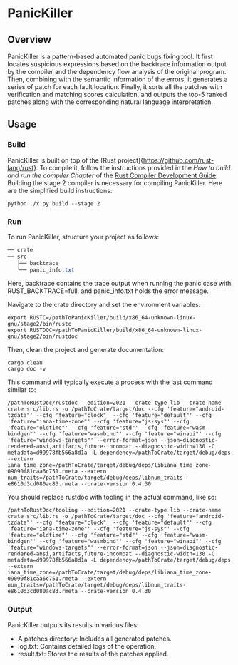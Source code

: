 # PanicKiller

## Overview

PanicKiller is a pattern-based automated panic bugs fixing tool. It first locates suspicious expressions based on the backtrace information output by the compiler and the dependency flow analysis of the original program. Then, combining with the semantic information of the errors, it generates a series of patch for each fault location. Finally, it sorts all the patches with verification and matching scores calculation, and outputs the top-5 ranked patches along with the corresponding natural language interpretation.

## Usage

### Build

PanicKiller is built on top of the [Rust project]{https://github.com/rust-lang/rust}. To compile it, follow the instructions provided in the _How  to build and run the compiler Chapter_ of the [Rust Compiler Development Guide](https://rustc-dev-guide.rust-lang.org/building/how-to-build-and-run.html). Building the stage 2 compiler is necessary for compiling PanicKiller. Here are the simplified build instructions:

```shell
python ./x.py build --stage 2
```

### Run

To run PanicKiller, structure your project as follows:

```css
── crate
── src
   ├── backtrace
   └── panic_info.txt
```

Here, backtrace contains the trace output when running the panic case with RUST_BACKTRACE=full, and panic_info.txt holds the error message.

Navigate to the crate directory and set the environment variables:

```shell
export RUSTC=/pathToPanicKiller/build/x86_64-unknown-linux-gnu/stage2/bin/rustc
export RUSTDOC=/pathToPanicKiller/build/x86_64-unknown-linux-gnu/stage2/bin/rustdoc
```

Then, clean the project and generate documentation:

```shell
cargo clean
cargo doc -v
```

This command will typically execute a process with the last command similar to:

```
/pathToRustDoc/rustdoc --edition=2021 --crate-type lib --crate-name crate src/lib.rs -o /pathToCrate/target/doc --cfg 'feature="android-tzdata"' --cfg 'feature="clock"' --cfg 'feature="default"' --cfg 'feature="iana-time-zone"' --cfg 'feature="js-sys"' --cfg 'feature="oldtime"' --cfg 'feature="std"' --cfg 'feature="wasm-bindgen"' --cfg 'feature="wasmbind"' --cfg 'feature="winapi"' --cfg 'feature="windows-targets"' --error-format=json --json=diagnostic-rendered-ansi,artifacts,future-incompat --diagnostic-width=130 -C metadata=d99978fb566a8d1a -L dependency=/pathToCrate/target/debug/deps --extern iana_time_zone=/pathToCrate/target/debug/deps/libiana_time_zone-09090f81caa6c751.rmeta --extern num_traits=/pathToCrate/target/debug/deps/libnum_traits-e8610d3cd080ac83.rmeta --crate-version 0.4.30
```

You should replace rustdoc with tooling in the actual command, like so:

```
/pathToRustDoc/tooling --edition=2021 --crate-type lib --crate-name crate src/lib.rs -o /pathToCrate/target/doc --cfg 'feature="android-tzdata"' --cfg 'feature="clock"' --cfg 'feature="default"' --cfg 'feature="iana-time-zone"' --cfg 'feature="js-sys"' --cfg 'feature="oldtime"' --cfg 'feature="std"' --cfg 'feature="wasm-bindgen"' --cfg 'feature="wasmbind"' --cfg 'feature="winapi"' --cfg 'feature="windows-targets"' --error-format=json --json=diagnostic-rendered-ansi,artifacts,future-incompat --diagnostic-width=130 -C metadata=d99978fb566a8d1a -L dependency=/pathToCrate/target/debug/deps --extern iana_time_zone=/pathToCrate/target/debug/deps/libiana_time_zone-09090f81caa6c751.rmeta --extern num_traits=/pathToCrate/target/debug/deps/libnum_traits-e8610d3cd080ac83.rmeta --crate-version 0.4.30
```

### Output

PanicKiller outputs its results in various files:

- A patches directory: Includes all generated patches.
- log.txt: Contains detailed logs of the operation.
- result.txt: Stores the results of the patches applied.